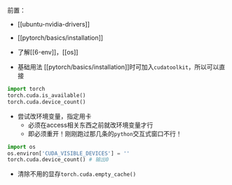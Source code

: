前置：
- [[ubuntu-nvidia-drivers]]
- [[pytorch/basics/installation]]
- 了解[[6-env]]，[[os]]

- 基础用法
[[pytorch/basics/installation]]时可加入`cudatoolkit`，所以可以直接
```python
import torch
torch.cuda.is_available()
torch.cuda.device_count()
```
- 尝试改环境变量，指定用卡
    - 必须在access相关东西之前就改环境变量才行
    - 即必须重开！刚刚跑过那几条的`python`交互式窗口不行！
```python
import os
os.environ['CUDA_VISIBLE_DEVICES'] = ''
torch.cuda.device_count() # 输出0
```
- 清除不用的显存`torch.cuda.empty_cache()`